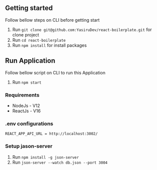 ## Getting started

Follow bellow steps on CLI before getting start

1. Run `git clone git@github.com:YasiruDev/react-boilerplate.git` for clone project
2. Run `cd react-boilerplate`
3. Run `npm install` for install packages

## Run Application

Follow bellow script on CLI to run this Application

1. Run `npm start`

### Requirements

- NodeJs - V12
- ReactJs - V16

### .env configurations

`REACT_APP_API_URL = http://localhost:3002/`

### Setup jason-server

1. Run `npm install -g json-server`
2. Run `json-server --watch db.json --port 3004`
